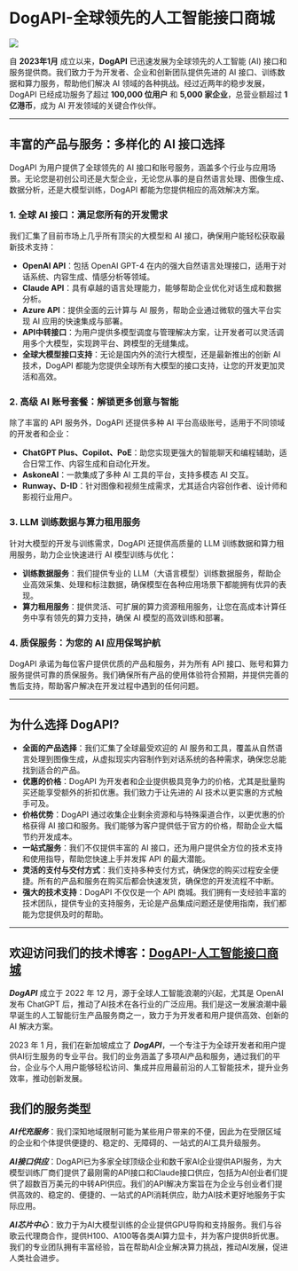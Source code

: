 # DogAPI-全球领先的人工智能接口商城

![](https://dogapi.ai/wp-content/uploads/2025/01/DogAPI.png)

自 **2023年1月** 成立以来，**DogAPI** 已迅速发展为全球领先的人工智能 (AI) 接口和服务提供商。我们致力于为开发者、企业和创新团队提供先进的 AI 接口、训练数据和算力服务，帮助他们解决 AI 领域的各种挑战。经过近两年的稳步发展，DogAPI 已经成功服务了超过 **100,000 位用户** 和 **5,000 家企业**，总营业额超过 **1亿港币**，成为 AI 开发领域的关键合作伙伴。

---

## 丰富的产品与服务：多样化的 AI 接口选择

DogAPI 为用户提供了全球领先的 AI 接口和账号服务，涵盖多个行业与应用场景。无论您是初创公司还是大型企业，无论您从事的是自然语言处理、图像生成、数据分析，还是大模型训练，DogAPI 都能为您提供相应的高效解决方案。

### 1. 全球 AI 接口：满足您所有的开发需求

我们汇集了目前市场上几乎所有顶尖的大模型和 AI 接口，确保用户能轻松获取最新技术支持：

- **OpenAI API**：包括 OpenAI GPT-4 在内的强大自然语言处理接口，适用于对话系统、内容生成、情感分析等领域。
- **Claude API**：具有卓越的语言处理能力，能够帮助企业优化对话生成和数据分析。
- **Azure API**：提供全面的云计算与 AI 服务，帮助企业通过微软的强大平台实现 AI 应用的快速集成与部署。
- **API中转接口**：为用户提供多模型调度与管理解决方案，让开发者可以灵活调用多个大模型，实现跨平台、跨模型的无缝集成。
- **全球大模型接口支持**：无论是国内外的流行大模型，还是最新推出的创新 AI 技术，DogAPI 都能为您提供全球所有大模型的接口支持，让您的开发更加灵活和高效。

### 2. 高级 AI 账号套餐：解锁更多创意与智能

除了丰富的 API 服务外，DogAPI 还提供多种 AI 平台高级账号，适用于不同领域的开发者和企业：

- **ChatGPT Plus、Copilot、PoE**：助您实现更强大的智能聊天和编程辅助，适合日常工作、内容生成和自动化开发。
- **AskoneAI**：一款集成了多种 AI 工具的平台，支持多模态 AI 交互。
- **Runway、D-ID**：针对图像和视频生成需求，尤其适合内容创作者、设计师和影视行业用户。

### 3. LLM 训练数据与算力租用服务

针对大模型的开发与训练需求，DogAPI 还提供高质量的 LLM 训练数据和算力租用服务，助力企业快速进行 AI 模型训练与优化：

- **训练数据服务**：我们提供专业的 LLM（大语言模型）训练数据服务，帮助企业高效采集、处理和标注数据，确保模型在各种应用场景下都能拥有优异的表现。
- **算力租用服务**：提供灵活、可扩展的算力资源租用服务，让您在高成本计算任务中享有领先的算力支持，确保 AI 模型的高效训练和部署。

### 4. 质保服务：为您的 AI 应用保驾护航

DogAPI 承诺为每位客户提供优质的产品和服务，并为所有 API 接口、账号和算力服务提供可靠的质保服务。我们确保所有产品的使用体验符合预期，并提供完善的售后支持，帮助客户解决在开发过程中遇到的任何问题。

---

## 为什么选择 DogAPI?

- **全面的产品选择**：我们汇集了全球最受欢迎的 AI 服务和工具，覆盖从自然语言处理到图像生成，从虚拟现实内容制作到对话系统的各种需求，确保您总能找到适合的产品。
- **优惠的价格**：DogAPI 为开发者和企业提供极具竞争力的价格，尤其是批量购买还能享受额外的折扣优惠。我们致力于让先进的 AI 技术以更实惠的方式触手可及。
- **价格优势**：DogAPI 通过收集企业剩余资源和与特殊渠道合作，以更优惠的价格获得 AI 接口和服务。我们能够为客户提供低于官方的价格，帮助企业大幅节约开发成本。
- **一站式服务**：我们不仅提供丰富的 AI 接口，还为用户提供全方位的技术支持和使用指导，帮助您快速上手并发挥 API 的最大潜能。
- **灵活的支付与交付方式**：我们支持多种支付方式，确保您的购买过程安全便捷。所有的产品和服务在购买后都会快速发货，确保您的开发流程不中断。
- **强大的技术支持**：DogAPI 不仅仅是一个 API 商城。我们拥有一支经验丰富的技术团队，提供专业的支持服务，无论是产品集成问题还是使用指南，我们都能为您提供及时的帮助。

---

## 欢迎访问我们的技术博客：[DogAPI-人工智能接口商城](https://dogapi.ai/)

***DogAPI*** 成立于 2022 年 12 月，源于全球人工智能浪潮的兴起，尤其是 OpenAI 发布 ChatGPT 后，推动了AI技术在各行业的广泛应用。我们是这一发展浪潮中最早诞生的人工智能衍生产品服务商之一，致力于为开发者和用户提供高效、创新的 AI 解决方案。

2023 年 1 月，我们在新加坡成立了 ***DogAPI***，一个专注于为全球开发者和用户提供AI衍生服务的专业平台。我们的业务涵盖了多项AI产品和服务，通过我们的平台，企业与个人用户能够轻松访问、集成并应用最前沿的人工智能技术，提升业务效率，推动创新发展。

## **我们的服务类型**

***AI代充服务***：我们深知地域限制可能为某些用户带来的不便，因此为在受限区域的企业和个体提供便捷的、稳定的、无障碍的、一站式的AI工具升级服务。

***AI接口供应***：DogAPI已为多家全球顶级企业和数千家AI企业提供API服务，为大模型训练厂商们提供了最刚需的API接口和Claude接口供应，包括为AI创业者们提供了超数百万美元的中转API供应。我们的API解决方案旨在为企业与创业者们提供高效的、稳定的、便捷的、一站式的API消耗供应，助力AI技术更好地服务于实际应用。

***AI芯片中心***：致力于为AI大模型训练的企业提供GPU导购和支持服务。我们与谷歌云代理商合作，提供H100、A100等各类AI算力显卡，并为客户提供8折优惠。我们的专业团队拥有丰富经验，旨在帮助AI企业解决算力挑战，推动AI发展，促进人类社会进步。
